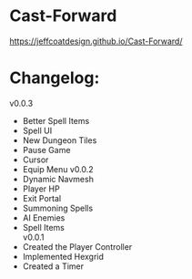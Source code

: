 # Cast-Forward
https://jeffcoatdesign.github.io/Cast-Forward/
# Changelog:
v0.0.3  
+ Better Spell Items
+ Spell UI
+ New Dungeon Tiles
+ Pause Game
+ Cursor
+ Equip Menu
v0.0.2  
+ Dynamic Navmesh
+ Player HP
+ Exit Portal
+ Summoning Spells
+ AI Enemies
+ Spell Items  
v0.0.1  
+ Created the Player Controller
+ Implemented Hexgrid
+ Created a Timer
